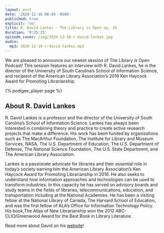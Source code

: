 ```yaml
---
layout: post
date: '2020-12-10 08:48 -0500'
published: true
explicit: 'no'
title: R. David Lankes - The Library is Open ep. 26
duration: '0:35:15'
episode_cover: /img/2020-12-10-r-david-lankes.jpg
audio:
  mp3: 2020-12-10-r-david-lankes.mp3
---
```

We are pleased to announce our newest session of The Library is Open Podcast! This session features an interview with R. David Lankes, he is the director of the University of South Carolina’s School of Information Science, and recipient of the American Library Association’s 2016 Ken Haycock Award for Promoting Librarianship.

{% podigee_player page %}

## About R. David Lankes

R. David Lankes is a professor and the director of the University of South Carolina’s School of Information Science. Lankes has always been interested in combining theory and practice to create active research projects that make a difference. His work has been funded by organizations such as The MacArthur Foundation, The Institute for Library and Museum Services, NASA, The U.S. Department of Education, The U.S. Department of Defense, The National Science Foundation, The U.S. State Department, and The American Library Association.

Lankes is a passionate advocate for libraries and their essential role in today’s society earning him the American Library Association’s Ken Haycock Award for Promoting Librarianship in 2016. He also seeks to understand how information approaches and technologies can be used to transform industries. In this capacity he has served on advisory boards and study teams in the fields of libraries, telecommunications, education, and transportation including at the National Academies. He has been a visiting fellow at the National Library of Canada, The Harvard School of Education, and was the first fellow of ALA’s Office for Information Technology Policy. His book,The Atlas of New Librarianship won the 2012 ABC-CLIO/Greenwood Award for the Best Book in Library Literature.

Read more about David on his [website](https://davidlankes.org/ "website")! 
